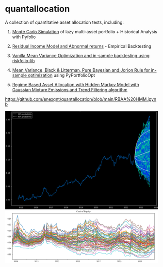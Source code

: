 # quantallocation
A collection of quantitative asset allocation tests, including:
1. [Monte Carlo Simulation](https://github.com/enexqnt/quantallocation/blob/main/AW%20Monte%20Carlo.ipynb) of lazy multi-asset portfolio + Historical Analysis with Pyfolio 

2. [Residual Income Model and Abnormal returns](https://github.com/enexqnt/quantallocation/blob/main/Residual%20Income%20Model%20and%20abnormal%20returns-checkpoint.ipynb) - Empirical Backtesting
3. [Vanilla Mean Variance Optimization and in-sample backtesting using riskfolio-lib](https://github.com/enexqnt/quantallocation/blob/main/Vanilla_Mean_Variance.ipynb)
4. [Mean Variance, Black & Litterman, Pure Bayesian and Jorion Rule for in-sample optimization](https://github.com/enexqnt/quantallocation/blob/main/MPT%2BBL%2BBayesian.pdf) using PyPortfolioOpt
5. [Regime Based Asset Allocation with Hidden Markov Model with Gaussian Mixture Emissions and Trend Filtering algorithm](https://github.com/enexqnt/quantallocation/blob/main/RBAA%20HMM.ipynb)

https://github.com/enexqnt/quantallocation/blob/main/RBAA%20HMM.ipynb

![alt text](https://github.com/enexqnt/quantallocation/blob/main/Images/mc_sim.png)
![alt text](https://github.com/enexqnt/quantallocation/blob/main/Images/ke.png)
